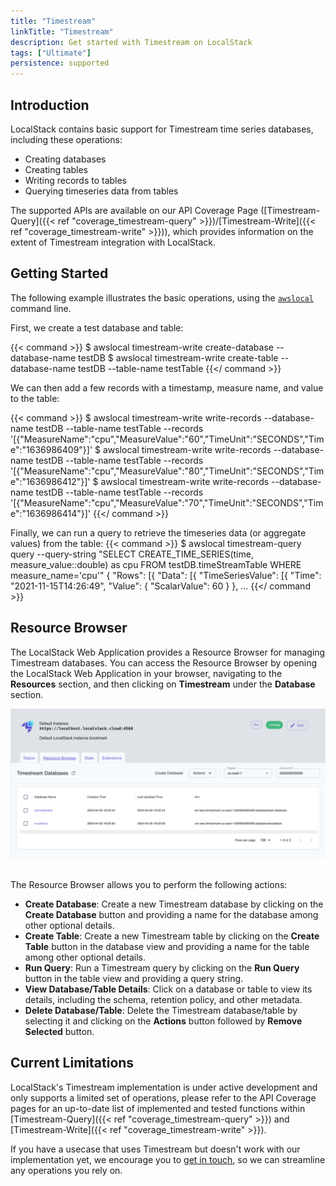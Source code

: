 ```yaml
---
title: "Timestream"
linkTitle: "Timestream"
description: Get started with Timestream on LocalStack
tags: ["Ultimate"]
persistence: supported
---
```


## Introduction

LocalStack contains basic support for Timestream time series databases, including these operations:

* Creating databases
* Creating tables
* Writing records to tables
* Querying timeseries data from tables

The supported APIs are available on our API Coverage Page ([Timestream-Query]({{< ref "coverage_timestream-query" >}})/[Timestream-Write]({{< ref "coverage_timestream-write" >}})), which provides information on the extent of Timestream integration with LocalStack.

## Getting Started

The following example illustrates the basic operations, using the [`awslocal`](https://github.com/localstack/awscli-local) command line.

First, we create a test database and table:

{{< command >}}
$ awslocal timestream-write create-database --database-name testDB
$ awslocal timestream-write create-table --database-name testDB --table-name testTable
{{</ command >}}

We can then add a few records with a timestamp, measure name, and value to the table:

{{< command >}}
$ awslocal timestream-write write-records --database-name testDB --table-name testTable --records '[{"MeasureName":"cpu","MeasureValue":"60","TimeUnit":"SECONDS","Time":"1636986409"}]'
$ awslocal timestream-write write-records --database-name testDB --table-name testTable --records '[{"MeasureName":"cpu","MeasureValue":"80","TimeUnit":"SECONDS","Time":"1636986412"}]'
$ awslocal timestream-write write-records --database-name testDB --table-name testTable --records '[{"MeasureName":"cpu","MeasureValue":"70","TimeUnit":"SECONDS","Time":"1636986414"}]'
{{</ command >}}

Finally, we can run a query to retrieve the timeseries data (or aggregate values) from the table:
{{< command >}}
$ awslocal timestream-query query --query-string "SELECT CREATE_TIME_SERIES(time, measure_value::double) as cpu FROM testDB.timeStreamTable WHERE measure_name='cpu'"
{
  "Rows": [{
    "Data": [{
      "TimeSeriesValue": [{
        "Time": "2021-11-15T14:26:49",
        "Value": {
            "ScalarValue": 60
        }
    },
...
{{</ command >}}

## Resource Browser

The LocalStack Web Application provides a Resource Browser for managing Timestream databases.
You can access the Resource Browser by opening the LocalStack Web Application in your browser, navigating to the **Resources** section, and then clicking on **Timestream** under the **Database** section.

<img src="timestream-resource-browser.png" alt="Timestream Resource Browser" title="Timestream Resource Browser" width="900" />
<br>
<br>

The Resource Browser allows you to perform the following actions:

* **Create Database**: Create a new Timestream database by clicking on the **Create Database** button and providing a name for the database among other optional details.
* **Create Table**: Create a new Timestream table by clicking on the **Create Table** button in the database view and providing a name for the table among other optional details.
* **Run Query**: Run a Timestream query by clicking on the **Run Query** button in the table view and providing a query string.
* **View Database/Table Details**: Click on a database or table to view its details, including the schema, retention policy, and other metadata.
* **Delete Database/Table**: Delete the Timestream database/table by selecting it and clicking on the **Actions** button followed by **Remove Selected** button.

## Current Limitations

LocalStack's Timestream implementation is under active development and only supports a limited set of operations, please refer to the API Coverage pages for an up-to-date list of implemented and tested functions within [Timestream-Query]({{< ref "coverage_timestream-query" >}}) and [Timestream-Write]({{< ref "coverage_timestream-write" >}}).

If you have a usecase that uses Timestream but doesn't work with our implementation yet, we encourage you to [get in touch](https://localstack.cloud/contact/), so we can streamline any operations you rely on.
